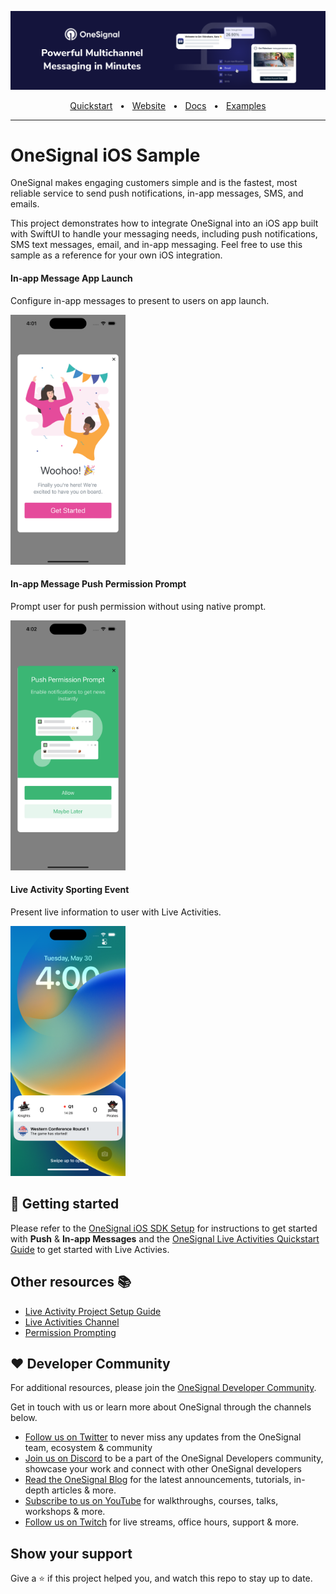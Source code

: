 ![OneSignal](https://github.com/OneSignalDevelopers/.github/blob/main/assets/onesignal-banner.png?raw=true)


<div align="center">
  <a href="https://documentation.onesignal.com/docs/onboarding-with-onesignal" target="_blank">Quickstart</a>
  <span>&nbsp;&nbsp;•&nbsp;&nbsp;</span>
  <a href="https://onesignal.com/" target="_blank">Website</a>
  <span>&nbsp;&nbsp;•&nbsp;&nbsp;</span>
  <a href="https://documentation.onesignal.com/docs" target="_blank">Docs</a>
  <span>&nbsp;&nbsp;•&nbsp;&nbsp;</span>
  <a href="https://github.com/OneSignalDevelopers" target="_blank">Examples</a>
  <br />
  <hr />
</div>

# OneSignal iOS Sample

OneSignal makes engaging customers simple and is the fastest, most reliable service to send push notifications, in-app messages, SMS, and emails.

This project demonstrates how to integrate OneSignal into an iOS app built with SwiftUI to handle your messaging needs, including push notifications, SMS text messages, email, and in-app messaging. Feel free to use this sample as a reference for your own iOS integration.

#### In-app Message App Launch

Configure in-app messages to present to users on app launch.

<img src="./assets/launch-iam.png" alt="In-app Message app launch" style="height: 400px;">

#### In-app Message Push Permission Prompt

Prompt user for push permission without using native prompt.

<img src="./assets/permission-prompt-iam.png" alt="Push permission prompt in-app message" style="height: 400px;">

#### Live Activity Sporting Event

Present live information to user with Live Activities.

<img src="./assets/live-activity.png" alt="Live activity for sporting event" style="height: 400px;">

## 🚦 Getting started

Please refer to the [OneSignal iOS SDK Setup](https://documentation.onesignal.com/v11.0/docs/ios-sdk-setup) for instructions to get started with **Push** & **In-app Messages** and the [OneSignal Live Activities Quickstart Guide](https://documentation.onesignal.com/v11.0/docs/live-activities-quickstart) to get started with Live Activies. 

## Other resources 📚

* [Live Activity Project Setup Guide](https://documentation.onesignal.com/docs/how-to-send-a-live-activity)
* [Live Activities Channel](https://documentation.onesignal.com/docs/live-activities)
* [Permission Prompting](https://documentation.onesignal.com/docs/permission-prompting)

## ❤️ Developer Community

For additional resources, please join the [OneSignal Developer Community](https://onesignal.com/onesignal-developers).

Get in touch with us or learn more about OneSignal through the channels below.

- [Follow us on Twitter](https://twitter.com/onesignaldevs) to never miss any updates from the OneSignal team, ecosystem & community
- [Join us on Discord](https://discord.gg/EP7gf6Uz7G) to be a part of the OneSignal Developers community, showcase your work and connect with other OneSignal developers
- [Read the OneSignal Blog](https://onesignal.com/blog/) for the latest announcements, tutorials, in-depth articles & more.
- [Subscribe to us on YouTube](https://www.youtube.com/channel/UCe63d5EDQsSkOov-bIE_8Aw/featured) for walkthroughs, courses, talks, workshops & more.
- [Follow us on Twitch](https://www.twitch.tv/onesignaldevelopers) for live streams, office hours, support & more.

## Show your support

Give a ⭐️ if this project helped you, and watch this repo to stay up to date.
